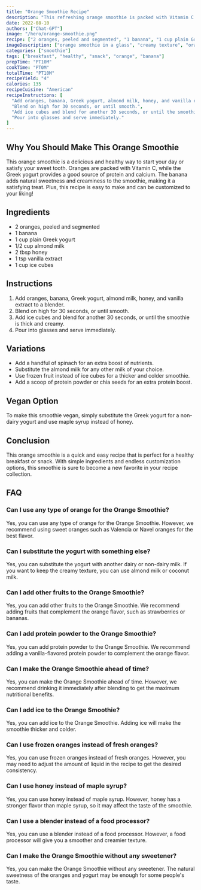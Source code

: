 ```yaml
---
title: "Orange Smoothie Recipe"
description: "This refreshing orange smoothie is packed with Vitamin C and perfect for a quick breakfast or healthy snack. Made with simple ingredients, this recipe is easy to make and customizable to your taste."
date: 2022-08-10
authors: ["Chat-GPT"]
image: "/hero/orange-smoothie.png"
recipe: ["2 oranges, peeled and segmented", "1 banana", "1 cup plain Greek yogurt", "1/2 cup almond milk", "2 tbsp honey", "1 tsp vanilla extract", "1 cup ice cubes"]
imageDescription: ["orange smoothie in a glass", "creamy texture", "orange pulp", "banana slices"]
categories: ["smoothie"]
tags: ["breakfast", "healthy", "snack", "orange", "banana"]
prepTime: "PT10M"
cookTime: "PT0M"
totalTime: "PT10M"
recipeYield: "4"
calories: 135 
recipeCuisine: "American"
recipeInstructions: [
  "Add oranges, banana, Greek yogurt, almond milk, honey, and vanilla extract to a blender.",
  "Blend on high for 30 seconds, or until smooth.",
  "Add ice cubes and blend for another 30 seconds, or until the smoothie is thick and creamy.",
  "Pour into glasses and serve immediately."
]
---
```


## Why You Should Make This Orange Smoothie

This orange smoothie is a delicious and healthy way to start your day or satisfy your sweet tooth. Oranges are packed with Vitamin C, while the Greek yogurt provides a good source of protein and calcium. The banana adds natural sweetness and creaminess to the smoothie, making it a satisfying treat. Plus, this recipe is easy to make and can be customized to your liking!

## Ingredients

- 2 oranges, peeled and segmented
- 1 banana
- 1 cup plain Greek yogurt
- 1/2 cup almond milk
- 2 tbsp honey
- 1 tsp vanilla extract
- 1 cup ice cubes

## Instructions

1. Add oranges, banana, Greek yogurt, almond milk, honey, and vanilla extract to a blender.
2. Blend on high for 30 seconds, or until smooth.
3. Add ice cubes and blend for another 30 seconds, or until the smoothie is thick and creamy.
4. Pour into glasses and serve immediately.

## Variations

- Add a handful of spinach for an extra boost of nutrients.
- Substitute the almond milk for any other milk of your choice.
- Use frozen fruit instead of ice cubes for a thicker and colder smoothie.
- Add a scoop of protein powder or chia seeds for an extra protein boost.

## Vegan Option

To make this smoothie vegan, simply substitute the Greek yogurt for a non-dairy yogurt and use maple syrup instead of honey.

## Conclusion

This orange smoothie is a quick and easy recipe that is perfect for a healthy breakfast or snack. With simple ingredients and endless customization options, this smoothie is sure to become a new favorite in your recipe collection.

## FAQ

### Can I use any type of orange for the Orange Smoothie?

Yes, you can use any type of orange for the Orange Smoothie. However, we recommend using sweet oranges such as Valencia or Navel oranges for the best flavor.

### Can I substitute the yogurt with something else?

Yes, you can substitute the yogurt with another dairy or non-dairy milk. If you want to keep the creamy texture, you can use almond milk or coconut milk.

### Can I add other fruits to the Orange Smoothie?

Yes, you can add other fruits to the Orange Smoothie. We recommend adding fruits that complement the orange flavor, such as strawberries or bananas.

### Can I add protein powder to the Orange Smoothie?

Yes, you can add protein powder to the Orange Smoothie. We recommend adding a vanilla-flavored protein powder to complement the orange flavor.

### Can I make the Orange Smoothie ahead of time?

Yes, you can make the Orange Smoothie ahead of time. However, we recommend drinking it immediately after blending to get the maximum nutritional benefits.

### Can I add ice to the Orange Smoothie?

Yes, you can add ice to the Orange Smoothie. Adding ice will make the smoothie thicker and colder.

### Can I use frozen oranges instead of fresh oranges?

Yes, you can use frozen oranges instead of fresh oranges. However, you may need to adjust the amount of liquid in the recipe to get the desired consistency.

### Can I use honey instead of maple syrup?

Yes, you can use honey instead of maple syrup. However, honey has a stronger flavor than maple syrup, so it may affect the taste of the smoothie.

### Can I use a blender instead of a food processor?

Yes, you can use a blender instead of a food processor. However, a food processor will give you a smoother and creamier texture.

### Can I make the Orange Smoothie without any sweetener?

Yes, you can make the Orange Smoothie without any sweetener. The natural sweetness of the oranges and yogurt may be enough for some people's taste.